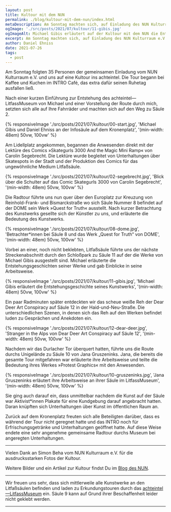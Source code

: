 ```yaml
---
layout: post
title: Kultour mit dem NUN
permalink: ./blog/kultour-mit-dem-nun/index.html
metaDescription: Am Sonntag machten sich, auf Einladung des NUN Kulturraum e.V., 35 Personen auf eine Kultour durchs achteintel.
ogImage: './src/posts/2021/07/kultour/11-gibis.jpg'
ogImageAlt: Michael Gibis erläutert auf der Kultour mit dem NUN die Entstehungsgeschichte seines Kunstwerks
excerpt: Am Sonntag machten sich, auf Einladung des NUN Kulturraum e.V., 35 Personen auf eine Kultour durchs achteintel.
author: Daniel Ehniss
date: 2021-07-26
tags:
  - post
---
```


Am Sonntag folgten 35 Personen der gemeinsamen Einladung vom NUN Kulturraum e.V. und uns auf eine Kultour ins achteintel. Die Tour begann bei Kaffee und Kuchen im INTRO Café, das extra dafür seinen Ruhetag ausfallen ließ. 

Nach einer kurzen Einführung zur Entstehung des achteintel—LitfassMuseum von Michael und einer Vorstellung der Route durch mich, setzten sich alle auf Ihre Fahrräder und machten sich auf den Weg zu Säule 2.

{% responsiveImage './src/posts/2021/07/kultour/00-start.jpg', 'Michael Gibis und Daniel Ehniss an der Infosäule auf dem Kronenplatz', '(min-width: 48em) 50vw, 100vw' %}

Am Lidellplatz angekommen, begannen die Anwesenden direkt mit der Lektüre des Comics »Skategurls 3000 And the Magic Mini Ramp« von Carolin Segebrecht. Die Lektüre wurde begleitet von Unterhaltungen über Skatespots in der Stadt und der Produktion des Comics für das ungewöhnliche Medium Litfaßsäule.

{% responsiveImage './src/posts/2021/07/kultour/02-segebrecht.jpg', 'Blick über die Schulter auf das Comic Skategurls 3000 von Carolin Segebrecht', '(min-width: 48em) 50vw, 100vw' %}

Die Radtour führte uns nun quer über den Europlatz zur Kreuzung von Reinhold-Frank- und Bismarckstraße wo sich Säule Nummer 8 befindet auf der DOME sein Werk »Quest for Truth« ausstellt. Nach kurzer Betrachtung des Kunstwerks gesellte sich der Künstler zu uns, und erläuterte die Bedeutung des Kunstwerks.

{% responsiveImage './src/posts/2021/07/kultour/08-dome.jpg', 'Betrachter*innen bei Säule 8 und das Werk „Quest for Truth“ von DOME', '(min-width: 48em) 50vw, 100vw' %}

Vorbei an einer, noch nicht beklebten, Litfaßsäule führte uns der nächste Streckenabschnitt durch den Schloßpark zu Säule 11 auf der die Werke von Michael Gibis ausgestellt sind. Michael erläuterte die Entstehungsgeschichten seiner Werke und gab Einblicke in seine Arbeitsweise.

{% responsiveImage './src/posts/2021/07/kultour/11-gibis.jpg', 'Michael Gibis erläutert die Entstehungsgeschichte seines Kunstwerks', '(min-width: 48em) 50vw, 100vw' %}

Ein paar Radminuten später entdeckten wir das scheue weiße Reh der Dear Deer Art Conspiracy auf Säule 12 in der Haid-und-Neu-Straße. Die unterschiedlichen Szenen, in denen sich das Reh auf den Werken befindet luden zu Gesprächen und Anekdoten ein.

{% responsiveImage './src/posts/2021/07/kultour/12-dear-deer.jpg', 'Stranger in the Alps von Dear Deer Art Conspiracy auf Säule 12', '(min-width: 48em) 50vw, 100vw' %}

Nachdem wir das Durlacher Tor überquert hatten, führte uns die Route durchs Unigelände zu Säule 10 von Jana Gruszeninks. Jana, die bereits die gesamte Tour mitgefahren war erläuterte ihre Arbeitsweise und teilte die Bedeutung ihres Werkes »Protest Graphics« mit den Anwesenden.

{% responsiveImage './src/posts/2021/07/kultour/10-gruszeninks.jpg', 'Jana Gruszeninks erläutert ihre Arbeitsweise an ihrer Säule im LitfassMuseum', '(min-width: 48em) 50vw, 100vw' %}

Sie ging auch darauf ein, dass unmittelbar nachdem die Kunst auf der Säule war Aktivist\*innen Plakate für eine Kundgebung darauf angebracht hatten. Daran knüpften sich Unterhaltungen über Kunst im öffentlichen Raum an. 

Zurück auf dem Kronenplatz freuten sich alle Beteiligten darüber, dass es während der Tour nicht geregnet hatte und das INTRO noch für Erfrischungsgetränke und Unterhaltungen geöffnet hatte. Auf diese Weise endete eine sehr angenehme gemeinsame Radtour durchs Museum bei angeregten Unterhaltungen. 

- - - 

Vielen Dank an Simon Beha vom NUN Kulturraum e.V. für die ausdrucksstarken Fotos der Kultour.

Weitere Bilder und ein Artikel zur Kultour findst Du im [Blog des NUN](https://www.nun.cafe/blog/2021/7/26/tirm47tjeltensmdci1auas0ogfaj6).

- - -

Wir freuen uns sehr, dass sich mittlerweile alle Kunstwerke an den Litfaßsäulen befinden und laden zu Erkundungstouren durch das [achteintel—LitfassMuseum](/museum/ausstellung-01/) ein. Säule 9 kann auf Grund ihrer Beschaffenheit leider nicht geklebt werden.

- - -
